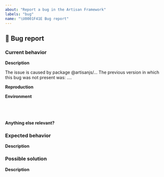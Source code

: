 ```yaml
---
about: "Report a bug in the Artisan Framework"
labels: "bug"
name: "\U0001F41E Bug report"
---
```

## 🐞 Bug report
<!-- 📖 Issues that don't have enough info and can't be reproduced will be closed. -->
<!-- 📖 You can read more about issue submission guidelines here: https://github.com/artisanjs/artisan/blob/master/CONTRIBUTING.md#-submitting-an-issue -->

### Current behavior
**Description**
<!-- ✍️ A clear and concise description of the problem... -->

<!-- Can you pin-point one or more @artisanjs/* packages as the source of the bug? -->
<!-- ✍️ --> The issue is caused by package @artisanjs/...

<!-- Did this behavior use to work in the previous version? -->
<!-- ✍️ --> The previous version in which this bug was not present was: ....

**Reproduction**
<!-- ✍️ Please create and share minimal reproduction of the issue using REPL or GitHub repository -->

**Environment**
<pre><code>
<!-- run `artisan version` and paste output below -->
<!-- ✍️ -->
</code></pre>

**Anything else relevant?**
<!-- ✍️ Any other important information... -->

### Expected behavior
**Description**
<!-- ✍️ If you have an expected behavior, please describe it. -->

### Possible solution
**Description**
<!-- ✍️ If you have a possible solution, please describe it. -->

